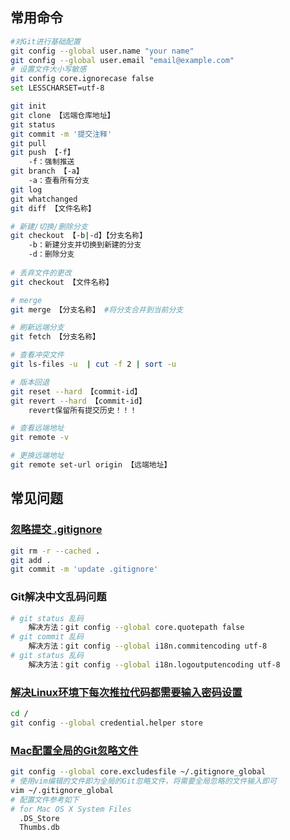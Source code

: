 ## 常用命令

```bash
#对Git进行基础配置
git config --global user.name "your name"
git config --global user.email "email@example.com"
# 设置文件大小写敏感
git config core.ignorecase false
set LESSCHARSET=utf-8

git init
git clone 【远端仓库地址】
git status
git commit -m '提交注释'
git pull
git push 【-f】
	-f：强制推送
git branch 【-a】
	-a：查看所有分支
git log
git whatchanged
git diff 【文件名称】

# 新建/切换/删除分支
git checkout 【-b|-d】【分支名称】
	-b：新建分支并切换到新建的分支
	-d：删除分支
	
# 丢弃文件的更改
git checkout 【文件名称】

# merge
git merge 【分支名称】 #将分支合并到当前分支

# 刷新远端分支
git fetch 【分支名称】

# 查看冲突文件
git ls-files -u  | cut -f 2 | sort -u

# 版本回退
git reset --hard 【commit-id】
git revert --hard 【commit-id】
	revert保留所有提交历史！！！

# 查看远端地址
git remote -v

# 更换远端地址
git remote set-url origin 【远端地址】

```



## 常见问题

### [忽略提交 .gitignore](https://www.cnblogs.com/yulongcode/p/10810326.html)

```bash
git rm -r --cached .
git add .
git commit -m 'update .gitignore'
```

### Git解决中文乱码问题

```bash
# git status 乱码
	解决方法：git config --global core.quotepath false
# git commit 乱码
	解决方法：git config --global i18n.commitencoding utf-8
# git status 乱码
	解决方法：git config --global i18n.logoutputencoding utf-8
```

### [解决Linux环境下每次推拉代码都需要输入密码设置](cnblogs.com/yulongcode/p/10882203.html)

```bash
cd /
git config --global credential.helper store
```

### [Mac配置全局的Git忽略文件](https://www.cnblogs.com/yulongcode/p/12333414.html)

```bash
git config --global core.excludesfile ~/.gitignore_global
# 使用vim编辑的文件即为全局的Git忽略文件，将需要全局忽略的文件输入即可
vim ~/.gitignore_global
# 配置文件参考如下
# for Mac OS X System Files
  .DS_Store
  Thumbs.db
```

